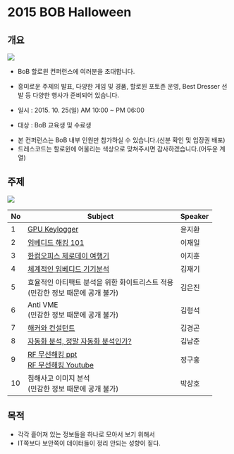 # 2015 BOB Halloween

## 개요

<img src="http://i.imgur.com/iBdh7QT.jpg" widht=500px />

- BoB 할로윈 컨퍼런스에 여러분을 초대합니다.
- 흥미로운 주제의 발표, 다양한 게임 및 경품, 할로윈 포토존 운영, Best Dresser 선발 등 다양한 행사가 준비되어 있습니다.

- 일시 : 2015. 10. 25(일) AM 10:00 ~ PM 06:00
- 대상 : BoB 교육생 및 수료생
* 본 컨퍼런스는 BoB 내부 인원만 참가하실 수 있습니다.(신분 확인 및 입장권 배포)
* 드레스코드는 할로윈에 어울리는 색상으로 맞쳐주시면 감사하겠습니다.(어두운 계열)

## 주제

![](http://i.imgur.com/DA7IMCQ.jpg)

| No | Subject | Speaker
| ----- | ----- | -----
| 1 | [GPU Keylogger](http://blackcon.tistory.com/137) | 윤지환
| 2 | [임베디드 해킹 101](https://github.com/bob-conference/2015_bob_halloween/blob/master/pdf/20151111_EMBEDDED_HACKING101_lee.pdf) | 이재일
| 3 | [한컴오피스 제로데이 여행기](https://github.com/bob-conference/2015_bob_halloween/blob/master/pdf/20151111_BOB_hangule_office_zeroday_travel.pdf) | 이지훈
| 4 | [체계적인 임베디드 기기분석](http://pwnerslab.com/archives/555) | 김재기
| 5 | 효율적인 아티팩트 분석을 위한 화이트리스트 적용<br />(민감한 정보 때문에 공개 불가) | 김은진
| 6 | Anti VME<br />(민감한 정보 때문에 공개 불가) | 김형석
| 7 | [해커와 컨설턴트](https://github.com/bob-conference/2015_bob_halloween/blob/master/pdf/20151111_BISC_hacker_and_consultant_kim.pdf) | 김경곤
| 8 | [자동화 분석, 정말 자동화 분석인가?](http://www.slideshare.net/go3bot/bob-information-security-conference) | 김남준
| 9 | [RF 무선해킹 ppt](http://hackerschool.org/files/RF_hacking.pptx)<br /> [RF 무선해킹 Youtube](https://www.youtube.com/channel/UCHa1fZlQcXnMlYY0ERujJYQ) | 정구홍
| 10 | 침해사고 이미지 분석<br />(민감한 정보 때문에 공개 불가) | 박상호


## 목적

- 각각 흩어져 있는 정보들을 하나로 모아서 보기 위해서
- IT쪽보다 보안쪽이 데이터들이 정리 안되는 성향이 짙다.